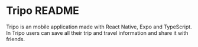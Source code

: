 # Tripo README

Tripo is an mobile application made with React Native, Expo and TypeScript. In Tripo users can save all their trip and travel information and share it with friends. 